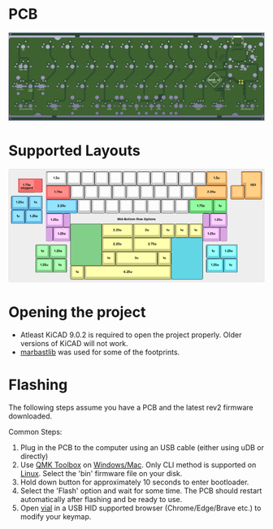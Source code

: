 # PCB
![PCB](https://github.com/arko9699/bonk/blob/main/assets/rev2.png)

# Supported Layouts
![Supported Layouts](https://github.com/arko9699/bonk/blob/main/assets/rev2-layouts.png)

# Opening the project
* Atleast KiCAD 9.0.2 is required to open the project properly. Older versions of KiCAD will not work.
* [marbastlib](https://github.com/ebastler/marbastlib) was used for some of the footprints.

# Flashing
The following steps assume you have a PCB and the latest rev2 firmware downloaded.

Common Steps:
1. Plug in the PCB to the computer using an USB cable (either using uDB or directly)
2. Use [QMK Toolbox](https://qmk.fm/toolbox) on [Windows/Mac](https://docs.qmk.fm/newbs_flashing#flashing-your-keyboard-with-qmk-toolbox). Only CLI method is supported on [Linux](https://docs.qmk.fm/flashing#stm32-apm32-dfu). Select the 'bin' firmware file on your disk.
3. Hold down button for approximately 10 seconds to enter bootloader.
4. Select the 'Flash' option and wait for some time. The PCB should restart automatically after flashing and be ready to use.
5. Open [vial](https://vial.rocks/) in a USB HID supported browser (Chrome/Edge/Brave etc.) to modify your keymap.
